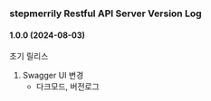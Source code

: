 ### stepmerrily Restful API Server Version Log

#### 1.0.0 (2024-08-03)

초기 릴리스

1. Swagger UI 변경
   - 다크모드, 버전로그
